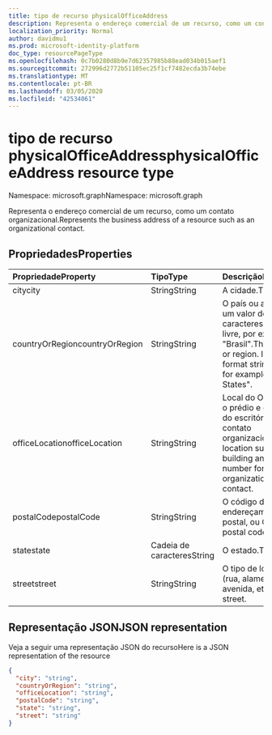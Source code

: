 ```yaml
---
title: tipo de recurso physicalOfficeAddress
description: Representa o endereço comercial de um recurso, como um contato ou um evento.
localization_priority: Normal
author: davidmu1
ms.prod: microsoft-identity-platform
doc_type: resourcePageType
ms.openlocfilehash: 0c7b0280d8b9e7d62357985b88ead034b015aef1
ms.sourcegitcommit: 272996d2772b51105ec25f1cf7482ecda3b74ebe
ms.translationtype: MT
ms.contentlocale: pt-BR
ms.lasthandoff: 03/05/2020
ms.locfileid: "42534061"
---
```

# <a name="physicalofficeaddress-resource-type"></a><span data-ttu-id="80ba9-103">tipo de recurso physicalOfficeAddress</span><span class="sxs-lookup"><span data-stu-id="80ba9-103">physicalOfficeAddress resource type</span></span>

<span data-ttu-id="80ba9-104">Namespace: microsoft.graph</span><span class="sxs-lookup"><span data-stu-id="80ba9-104">Namespace: microsoft.graph</span></span>

<span data-ttu-id="80ba9-105">Representa o endereço comercial de um recurso, como um contato organizacional.</span><span class="sxs-lookup"><span data-stu-id="80ba9-105">Represents the business address of a resource such as an organizational contact.</span></span>

## <a name="properties"></a><span data-ttu-id="80ba9-106">Propriedades</span><span class="sxs-lookup"><span data-stu-id="80ba9-106">Properties</span></span>

| <span data-ttu-id="80ba9-107">Propriedade</span><span class="sxs-lookup"><span data-stu-id="80ba9-107">Property</span></span>     | <span data-ttu-id="80ba9-108">Tipo</span><span class="sxs-lookup"><span data-stu-id="80ba9-108">Type</span></span>   |<span data-ttu-id="80ba9-109">Descrição</span><span class="sxs-lookup"><span data-stu-id="80ba9-109">Description</span></span>|
|:---------------|:--------|:----------|
|<span data-ttu-id="80ba9-110">city</span><span class="sxs-lookup"><span data-stu-id="80ba9-110">city</span></span>|<span data-ttu-id="80ba9-111">String</span><span class="sxs-lookup"><span data-stu-id="80ba9-111">String</span></span>|<span data-ttu-id="80ba9-112">A cidade.</span><span class="sxs-lookup"><span data-stu-id="80ba9-112">The city.</span></span>|
|<span data-ttu-id="80ba9-113">countryOrRegion</span><span class="sxs-lookup"><span data-stu-id="80ba9-113">countryOrRegion</span></span>|<span data-ttu-id="80ba9-114">String</span><span class="sxs-lookup"><span data-stu-id="80ba9-114">String</span></span>|<span data-ttu-id="80ba9-p101">O país ou a região. É um valor de cadeia de caracteres de formato livre, por exemplo, "Brasil".</span><span class="sxs-lookup"><span data-stu-id="80ba9-p101">The country or region. It's a free-format string value, for example, "United States".</span></span>|
|<span data-ttu-id="80ba9-117">officeLocation</span><span class="sxs-lookup"><span data-stu-id="80ba9-117">officeLocation</span></span>  | <span data-ttu-id="80ba9-118">String</span><span class="sxs-lookup"><span data-stu-id="80ba9-118">String</span></span> | <span data-ttu-id="80ba9-119">Local do Office, como o prédio e o número do escritório de um contato organizacional.</span><span class="sxs-lookup"><span data-stu-id="80ba9-119">Office location such as building and office number for an organizational contact.</span></span>  |
|<span data-ttu-id="80ba9-120">postalCode</span><span class="sxs-lookup"><span data-stu-id="80ba9-120">postalCode</span></span>|<span data-ttu-id="80ba9-121">String</span><span class="sxs-lookup"><span data-stu-id="80ba9-121">String</span></span>|<span data-ttu-id="80ba9-122">O código de endereçamento postal, ou CEP.</span><span class="sxs-lookup"><span data-stu-id="80ba9-122">The postal code.</span></span>|
|<span data-ttu-id="80ba9-123">state</span><span class="sxs-lookup"><span data-stu-id="80ba9-123">state</span></span>|<span data-ttu-id="80ba9-124">Cadeia de caracteres</span><span class="sxs-lookup"><span data-stu-id="80ba9-124">String</span></span>|<span data-ttu-id="80ba9-125">O estado.</span><span class="sxs-lookup"><span data-stu-id="80ba9-125">The state.</span></span>|
|<span data-ttu-id="80ba9-126">street</span><span class="sxs-lookup"><span data-stu-id="80ba9-126">street</span></span>|<span data-ttu-id="80ba9-127">String</span><span class="sxs-lookup"><span data-stu-id="80ba9-127">String</span></span>|<span data-ttu-id="80ba9-128">O tipo de logradouro (rua, alameda, avenida, etc.).</span><span class="sxs-lookup"><span data-stu-id="80ba9-128">The street.</span></span>|

## <a name="json-representation"></a><span data-ttu-id="80ba9-129">Representação JSON</span><span class="sxs-lookup"><span data-stu-id="80ba9-129">JSON representation</span></span>

<span data-ttu-id="80ba9-130">Veja a seguir uma representação JSON do recurso</span><span class="sxs-lookup"><span data-stu-id="80ba9-130">Here is a JSON representation of the resource</span></span>

<!-- {
  "blockType": "resource",
  "optionalProperties": [

  ],
  "@odata.type": "microsoft.graph.physicalOfficeAddress"
}-->

```json
{
  "city": "string",
  "countryOrRegion": "string",
  "officeLocation": "string",
  "postalCode": "string",
  "state": "string",
  "street": "string"
}

```

<!-- uuid: 8fcb5dbc-d5aa-4681-8e31-b001d5168d79
2015-10-25 14:57:30 UTC -->
<!-- {
  "type": "#page.annotation",
  "description": "physicalOfficeAddress resource",
  "keywords": "",
  "section": "documentation",
  "tocPath": ""
}-->
